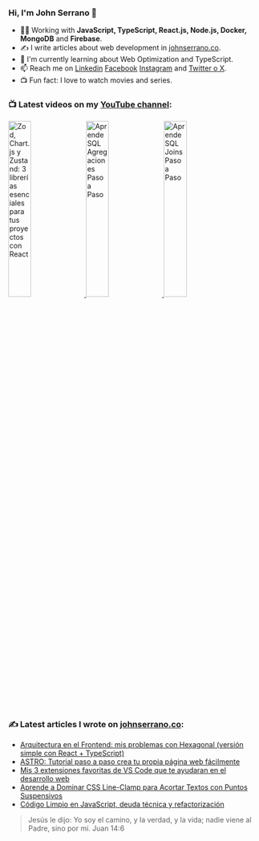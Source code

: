 ### Hi, I'm John Serrano 👋

- 👨‍💻 Working with **JavaScript, TypeScript, React.js, Node.js, Docker, MongoDB** and **Firebase**.
- ✍ I write articles about web development in [johnserrano.co](https://johnserrano.co/).
- 🌱   I'm currently learning about Web Optimization and TypeScript.
- 📫   Reach me on [Linkedin](https://www.linkedin.com/in/johnserranodev/) [Facebook](https://www.facebook.com/johnserranodev/) [Instagram](https://www.instagram.com/johnserranodev/) and [Twitter o X](https://twitter.com/johnserranodev/).
- 📺  Fun fact: I love to watch movies and series.


### 📺 Latest videos on my [YouTube channel](https://youtube.com/@johnserranodev?sub_confirmation=1):

<a href='https://youtu.be/v4TVyKy3SPk' target='_blank'>
  <img width='30%' src='https://img.youtube.com/vi/v4TVyKy3SPk/mqdefault.jpg' alt='Zod, Chart.js y Zustand: 3 librerías esenciales para tus proyectos con React' />
</a>
<a href='https://youtu.be/1TGmclBypOk' target='_blank'>
  <img width='30%' src='https://img.youtube.com/vi/1TGmclBypOk/mqdefault.jpg' alt='Aprende SQL Agregaciones Paso a Paso' />
</a>
<a href='https://youtu.be/CPsnfdBqOb8' target='_blank'>
  <img width='30%' src='https://img.youtube.com/vi/CPsnfdBqOb8/mqdefault.jpg' alt='Aprende SQL Joins Paso a Paso' />
</a>

### ✍ Latest articles I wrote on [johnserrano.co](https://johnserrano.co/):
- [Arquitectura en el Frontend: mis problemas con Hexagonal (versión simple con React + TypeScript)](https://johnserrano.co/blog/arquitectura-hexagonal-react-typescript)
- [ASTRO: Tutorial paso a paso crea tu propia página web fácilmente](https://johnserrano.co/blog/astro-tutorial-paso-a-paso-crea-tu-propia-pagina-web-facilmente)
- [Mis 3 extensiones favoritas de VS Code que te ayudaran en el desarrollo web](https://johnserrano.co/blog/mis-3-extensiones-favoritas-de-vs-code-que-te-ayudaran-en-el-desarrollo-web)
- [Aprende a Dominar CSS Line-Clamp para Acortar Textos con Puntos Suspensivos](https://johnserrano.co/blog/aprende-a-dominar-css-line-clamp-para-acortar-textos-con-puntos-suspensivos)
- [Código Limpio en JavaScript, deuda técnica y refactorización](https://johnserrano.co/blog/codigo-limpio-en-javascript-deuda-tecnica-refactorizacion)

> Jesús le dijo: Yo soy el camino, y la verdad, y la vida; nadie viene al Padre, sino por mí. Juan 14:6
